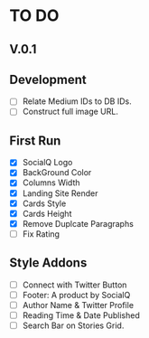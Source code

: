 # TO DO

## V.0.1

## Development
- [ ] Relate Medium IDs to DB IDs.
- [ ] Construct full image URL.

## First Run
- [X] SocialQ Logo
- [X] BackGround Color
- [X] Columns Width
- [X] Landing Site Render
- [X] Cards Style
- [X] Cards Height
- [X] Remove Duplcate Paragraphs
- [ ] Fix Rating

## Style Addons
- [ ] Connect with Twitter Button
- [ ] Footer: A product by SocialQ
- [ ] Author Name & Twitter Profile
- [ ] Reading Time & Date Published
- [ ] Search Bar on Stories Grid.
